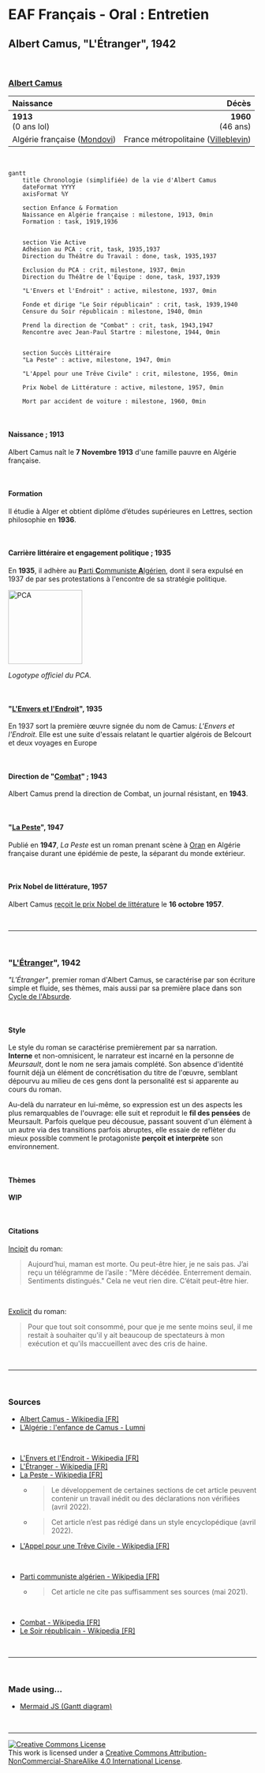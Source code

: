 # EAF Français - Oral : Entretien

## Albert Camus, "L'Étranger", 1942

&nbsp;

### [Albert Camus](https://fr.wikipedia.org/wiki/Albert_Camus)
|Naissance|Décès|
|:-|-:|
|**1913**<br>(0 ans lol)|**1960**<br>(46 ans)|
|Algérie française ([Mondovi](https://fr.wikipedia.org/wiki/Dr%C3%A9an))|France métropolitaine ([Villeblevin](https://fr.wikipedia.org/wiki/Villeblevin))|

&nbsp;

```mermaid
gantt
    title Chronologie (simplifiée) de la vie d'Albert Camus
    dateFormat YYYY
    axisFormat %Y

    section Enfance & Formation
    Naissance en Algérie française : milestone, 1913, 0min
    Formation : task, 1919,1936


    section Vie Active
    Adhésion au PCA : crit, task, 1935,1937
    Direction du Théâtre du Travail : done, task, 1935,1937

    Exclusion du PCA : crit, milestone, 1937, 0min
    Direction du Théâtre de l'Équipe : done, task, 1937,1939

    "L'Envers et l'Endroit" : active, milestone, 1937, 0min

    Fonde et dirige "Le Soir républicain" : crit, task, 1939,1940
    Censure du Soir républicain : milestone, 1940, 0min

    Prend la direction de "Combat" : crit, task, 1943,1947
    Rencontre avec Jean-Paul Startre : milestone, 1944, 0min


    section Succès Littéraire
    "La Peste" : active, milestone, 1947, 0min

    "L'Appel pour une Trêve Civile" : crit, milestone, 1956, 0min

    Prix Nobel de Littérature : active, milestone, 1957, 0min

    Mort par accident de voiture : milestone, 1960, 0min
```

&nbsp;

#### Naissance ; 1913

Albert Camus naît le **7 Novembre 1913** d'une famille pauvre en Algérie française.

&nbsp;

#### Formation

Il étudie à Alger et obtient diplôme d’études supérieures en Lettres, section philosophie en **1936**.

&nbsp;

#### Carrière littéraire et engagement politique ; 1935

<!--&nbsp;-->

En **1935**, il adhère au [**P**arti **C**ommuniste **A**lgérien](https://fr.wikipedia.org/wiki/Parti_communiste_alg%C3%A9rien), dont il sera expulsé en 1937 de par ses protestations à l'encontre de sa stratégie politique.

<!--&nbsp;-->

<img src="https://upload.wikimedia.org/wikipedia/commons/0/0f/Flag_of_Algerian_Communist_Party.svg" alt="PCA" width="150"/>

*Logotype officiel du PCA.*

&nbsp;

#### "[L'Envers et l'Endroit](https://fr.wikipedia.org/wiki/L'Envers_et_l'Endroit)", 1935

En 1937 sort la première œuvre signée du nom de Camus: *L'Envers et l'Endroit*. Elle est une suite d'essais relatant le quartier algérois de Belcourt et deux voyages en Europe

&nbsp;

#### Direction de "[Combat](https://fr.wikipedia.org/wiki/Combat_(journal))" ; 1943

Albert Camus prend la direction de Combat, un journal résistant, en **1943**.

&nbsp;

#### "[La Peste](https://fr.wikipedia.org/wiki/La_Peste)", 1947

Publié en **1947**, *La Peste* est un roman prenant scène à [Oran](https://fr.wikipedia.org/wiki/Oran) en Algérie française durant une épidémie de peste, la séparant du monde extérieur.

&nbsp;

#### Prix Nobel de littérature, 1957

Albert Camus [reçoit le prix Nobel de littérature](https://www.nobelprize.org/prizes/literature/1957/camus/25232-albert-camus-banquet-speech-1957) le **16 octobre 1957**.

&nbsp;

---

&nbsp;

### "[L'Étranger](https://fr.wikipedia.org/wiki/L%27%C3%89tranger)", 1942

*"L'Étranger"*, premier roman d'Albert Camus, se caractérise par son écriture simple et fluide, ses thèmes, mais aussi par sa première place dans son [Cycle de l'Absurde](https://fr.wikipedia.org/wiki/Cycle_de_l%27absurde).

&nbsp;

#### Style

Le style du roman se caractérise premièrement par sa narration.<br>
**Interne** et non-omnisicent, le narrateur est incarné en la personne de *Meursault*, dont le nom ne sera jamais complété. Son absence d'identité fournit déjà un élément de concrétisation du titre de l'œuvre, semblant dépourvu au milieu de ces gens dont la personalité est si apparente au cours du roman.

Au-delà du narrateur en lui-même, so expression est un des aspects les plus remarquables de l'ouvrage: elle suit et reproduit le **fil des pensées** de Meursault. Parfois quelque peu décousue, passant souvent d'un élément à un autre via des transitions parfois abruptes, elle essaie de reflèter du mieux possible comment le protagoniste **perçoit et interprète** son environnement.

&nbsp;

#### Thèmes

**WIP**

&nbsp;

#### Citations

[Incipit](https://fr.wikipedia.org/wiki/Incipit) du roman:

> Aujourd’hui, maman est morte. Ou peut-être hier, je ne sais pas. J’ai reçu un télégramme de l’asile : "Mère décédée. Enterrement demain. Sentiments distingués." Cela ne veut rien dire. C’était peut-être hier.

&nbsp;

[Explicit](https://fr.wikipedia.org/wiki/Explicit_(narratologie)) du roman:

> Pour que tout soit consommé, pour que je me sente moins seul, il me restait à souhaiter qu'il y ait beaucoup de spectateurs à mon exécution et qu'ils maccueillent avec des cris de haine.

&nbsp;

---

&nbsp;

### Sources

<!-- - MY SOURCE IS THAT I MADE IT THE FUCK UP -->

- [Albert Camus - Wikipedia [FR]](https://fr.wikipedia.org/wiki/Albert_Camus)
- [L’Algérie : l'enfance de Camus - Lumni](https://www.lumni.fr/article/l-algerie-l-enfance-de-camus)

&nbsp;

- [L'Envers et l'Endroit - Wikipedia [FR]](https://fr.wikipedia.org/wiki/L'Envers_et_l'Endroit)
- [L'Étranger - Wikipedia [FR]](https://fr.wikipedia.org/wiki/L%27%C3%89tranger)
- [La Peste - Wikipedia [FR]](https://fr.wikipedia.org/wiki/La_Peste)
    - > Le développement de certaines sections de cet article peuvent contenir un travail inédit ou des déclarations non vérifiées (avril 2022). 
    - > Cet article n’est pas rédigé dans un style encyclopédique (avril 2022).
- [L'Appel pour une Trêve Civile - Wikipedia [FR]](https://fr.wikipedia.org/wiki/L'Appel_pour_une_Trêve_Civile)

&nbsp;

- [Parti communiste algérien - Wikipedia [FR]](https://fr.wikipedia.org/wiki/Parti_communiste_alg%C3%A9rien)
    - > Cet article ne cite pas suffisamment ses sources (mai 2021).

&nbsp;

- [Combat - Wikipedia [FR]](https://fr.wikipedia.org/wiki/Combat_(journal))
- [Le Soir républicain - Wikipedia [FR]](https://fr.wikipedia.org/wiki/Le_Soir_républicain)

&nbsp;

---

&nbsp;

### Made using...

- [Mermaid JS (Gantt diagram)](https://mermaid-js.github.io/mermaid/#/gantt)

&nbsp;

---

<a rel="license" href="http://creativecommons.org/licenses/by-nc-sa/4.0/"><img alt="Creative Commons License" style="border-width:0" src="https://i.creativecommons.org/l/by-nc-sa/4.0/88x31.png" /></a><br />This work is licensed under a <a rel="license" href="http://creativecommons.org/licenses/by-nc-sa/4.0/">Creative Commons Attribution-NonCommercial-ShareAlike 4.0 International License</a>.